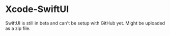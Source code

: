 # Xcode-SwiftUI

SwiftUI is still in beta and can't be setup with GitHub yet.
Might be uploaded as a zip file.

